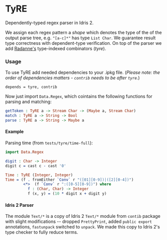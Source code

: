 # TyRE

Dependently-typed regex parser in Idris 2.

We assign each regex pattern a _shape_ which denotes the type of the of the output parse tree, e.g. `"[a-c]*"` has type `List Char`. We guarantee result type correctness with dependent-type verification. On top of the parser we add [Radanne's](https://doi.org/10.1145/3294032.3294082) type-indexed combinators (_tyre_).

### Usage
To use TyRE add needed dependencies to your .ipkg file. (_Please note: the order of dependencies matters - `contrib` needs to be after `tyre`._)
```
depends = tyre, contrib
```
Now just import `Data.Regex`, which cointains the following functions for parsing and matching:
```Idris
getToken : TyRE a -> Stream Char -> (Maybe a, Stream Char)
match : TyRE a -> String -> Bool
parse : TyRE a -> String -> Maybe a
```
#### Example
Parsing time (from `tests/tyre/time-full`):
```Idris
import Data.Regex

digit : Char -> Integer
digit c = cast c - cast '0'

Time : TyRE (Integer, Integer)
Time = (f . fromEither `Conv` r "([01][0-9])|([2][0-4])")
        <*>  (f `Conv` r ":([0-5][0-9])") where
          f : (Char, Char) -> Integer
          f (x, y) = (10 * digit x + digit y)
```

#### Idris 2 Parser
The module `Text/*` is a copy of Idris 2 `Text/*` module from `contib` package with slight modifications -- dropped `PrettyPrint`, added `public export` annotations, `fastunpack` switched to `unpack`. We made this copy to Idris 2's type checker to fully reduce terms.
